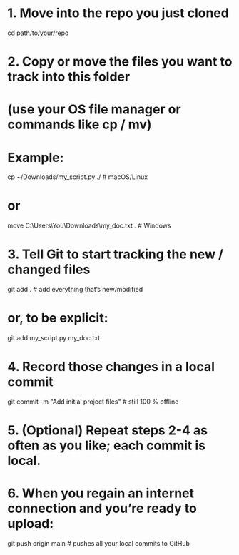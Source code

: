 # 1. Move into the repo you just cloned
cd path/to/your/repo

# 2. Copy or move the files you want to track into this folder
#    (use your OS file manager or commands like cp / mv)
#    Example:
cp ~/Downloads/my_script.py ./           # macOS/Linux
# or
move C:\Users\You\Downloads\my_doc.txt . # Windows

# 3. Tell Git to start tracking the new / changed files
git add .                    # add everything that’s new/modified
# or, to be explicit:
git add my_script.py my_doc.txt

# 4. Record those changes in a local commit
git commit -m "Add initial project files"   # still 100 % offline

# 5. (Optional) Repeat steps 2-4 as often as you like; each commit is local.

# 6. When you regain an internet connection and you’re ready to upload:
git push origin main        # pushes all your local commits to GitHub
